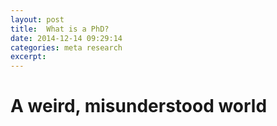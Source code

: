 ```yaml
---
layout: post
title:  What is a PhD?
date: 2014-12-14 09:29:14  
categories: meta research
excerpt: 
---
```


A weird, misunderstood world
===
